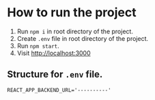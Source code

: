 # How to run the project

1. Run `npm i` in root directory of the project.
2. Create `.env` file in root directory of the project.
3. Run `npm start`.
4. Visit [http://localhost:3000](http://localhost:3000)

## Structure for `.env` file.

```
REACT_APP_BACKEND_URL='----------'
```